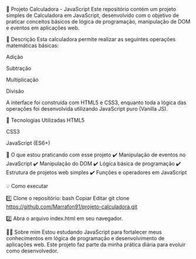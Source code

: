 🧮 Projeto Calculadora - JavaScript
Este repositório contém um projeto simples de Calculadora em JavaScript, desenvolvido com o objetivo de praticar conceitos básicos de lógica de programação, manipulação de DOM e eventos em aplicações web.

📄 Descrição
Esta calculadora permite realizar as seguintes operações matemáticas básicas:

Adição

Subtração

Multiplicação

Divisão

A interface foi construída com HTML5 e CSS3, enquanto toda a lógica das operações foi desenvolvida utilizando JavaScript puro (Vanilla JS).

🚀 Tecnologias Utilizadas
HTML5

CSS3

JavaScript (ES6+)

🎯 O que estou praticando com esse projeto
✔️ Manipulação de eventos no JavaScript
✔️ Manipulação do DOM
✔️ Lógica básica de programação
✔️ Estrutura de projetos web simples
✔️ Funções e operadores em JavaScript

💡 Como executar

1️⃣ Clone o repositório:
bash
Copiar
Editar
git clone https://github.com/Marrafon91/projeto-calculadora.git

2️⃣ Abra o arquivo index.html em seu navegador.

🧑‍💻 Sobre mim
Estou estudando JavaScript para fortalecer meus conhecimentos em lógica de programação e desenvolvimento de aplicações web. Este projeto faz parte da minha prática diária para evoluir como desenvolvedor.
